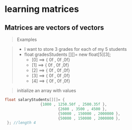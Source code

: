 # learning matrices

## Matrices are vectors of vectors

> Examples

> - I want to store 3 grades for each of my 5 students
> -  float gradesStudents [][]= new float[5][3];
>    - [0] ==> { 0f , 0f ,0f}
>    - [1] ==> { 0f , 0f ,0f}
>    - [2] ==> { 0f , 0f ,0f}
>    - [3] ==> { 0f , 0f ,0f}
>    - [4] ==> { 0f , 0f ,0f}

> initialize an array with values
```java
float salaryStudents[][]= {
                {1000 , 1250.50f , 2500.35f },
                        {2600 , 3500 , 4500 },
                        {50000 , 150000 , 2000000 },
                        {50000 , 150000 , 2000000 },
 }; //length 4
 ```